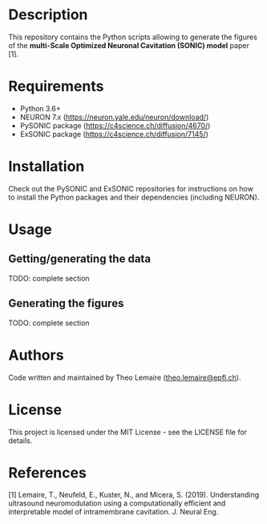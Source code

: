 # Description

This repository contains the Python scripts allowing to generate the figures of the **multi-Scale Optimized Neuronal Cavitation (SONIC) model** paper [1].

# Requirements

- Python 3.6+
- NEURON 7.x (https://neuron.yale.edu/neuron/download/)
- PySONIC package (https://c4science.ch/diffusion/4670/)
- ExSONIC package (https://c4science.ch/diffusion/7145/)

# Installation

Check out the PySONIC and ExSONIC repositories for instructions on how to install the Python packages and their dependencies (including NEURON).

# Usage

## Getting/generating the data

TODO: complete section

## Generating the figures

TODO: complete section

# Authors

Code written and maintained by Theo Lemaire (theo.lemaire@epfl.ch).

# License

This project is licensed under the MIT License - see the LICENSE file for details.

# References

[1] Lemaire, T., Neufeld, E., Kuster, N., and Micera, S. (2019). Understanding ultrasound neuromodulation using a computationally efficient and interpretable model of intramembrane cavitation. J. Neural Eng.